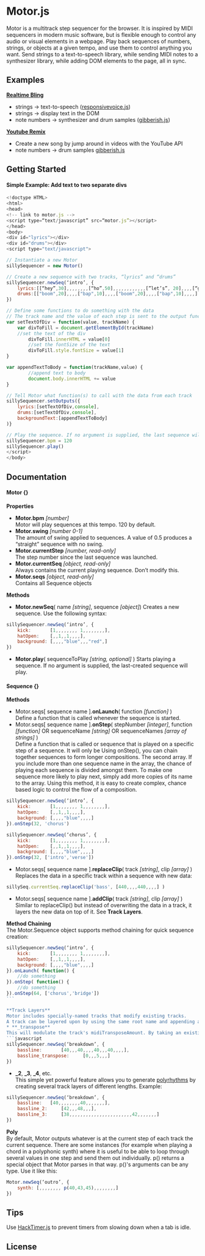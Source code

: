 # Motor.js
Motor is a multitrack step sequencer for the browser. It is inspired by MIDI sequencers in modern music software, but is flexible enough to control any audio or visual elements in a webpage. Play back sequences of numbers, strings, or objects at a given tempo, and use them to control anything you want. Send strings to a text-to-speech library, while sending MIDI notes to a synthesizer library, while adding DOM elements to the page, all in sync.

## Examples
**[Realtime Bling](http://urmston.xyz/realtimebling)**
- strings -> text-to-speech ([responsivevoice.js](link))
- strings -> display text in the DOM
- note numbers -> synthesizer and drum samples ([gibberish.js](https://github.com/charlieroberts/Gibberish))

**[Youtube Remix](http://urmston.xyz/trackYoutubeRemix)**
- Create a new song by jump around in videos with the YouTube API
- note numbers -> drum samples [gibberish.js](https://github.com/charlieroberts/Gibberish)

## Getting Started
#### Simple Example: Add text to two separate divs
```javascript
<!doctype HTML>
<html>
<head>
<!-- link to motor.js -->
<script type=“text/javascript” src=“motor.js”></script>
</head>
<body>
<div id="lyrics"></div>
<div id="drums"></div>
<script type="text/javascript">

// Instantiate a new Motor
sillySequencer = new Motor()

// Create a new sequence with two tracks, “lyrics” and “drums”
sillySequencer.newSeq(‘intro’, {
	lyrics:[[“hey”,30],,,,,,,,[“ho”,50],,,,,,,,,,,,[”let’s”, 20],,,,[“go”,50],,,,,,,,],
	drums:[["boom",20],,,,["bap",10],,,,["boom",20],,,,["bap",10],,,,]
})

// Define some functions to do something with the data
// The track name and the value of each step is sent to the output functions
var setTextOfDiv = function(value, trackName) {
   	var divToFill = document.getElementById(trackName)
   	//set the text of the div
    	divToFill.innerHTML = value[0]
    	//set the fontSize of the text
    	divToFill.style.fontSize = value[1]
}

var appendTextToBody = function(trackName,value) {
    	//append text to body
    	document.body.innerHTML += value
}

// Tell Motor what function(s) to call with the data from each track
sillySequencer.setOutputs({
	lyrics:[setTextOfDiv,console],
	drums:[setTextOfDiv,console],
	backgroundText:[appendTextToBody]
)}

// Play the sequence. If no argument is supplied, the last sequence will play.
sillySequencer.bpm = 120
sillySequencer.play()
</script>
</body>
```

## Documentation
#### Motor {}
**Properties**
* **Motor.bpm** *[number]*     
Motor will play sequences at this tempo. 120 by default.
* **Motor.swing** *[number 0-1]*     
The amount of swing applied to sequences. A value of 0.5 produces a “straight” sequence with no swing.
* **Motor.currentStep** *[number, read-only]*     
The step number since the last sequence was launched.
* **Motor.currentSeq** *[object, read-only]*      
Always contains the current playing sequence. Don’t modify this.
* **Motor.seqs** *[object, read-only]*     
Contains all Sequence objects

**Methods**     
* **Motor.newSeq**( name *[string]*, sequence *[object]*)
Creates a new sequence. Use the following syntax:
```javascript
sillySequencer.newSeq(‘intro’, {  
	kick: 		[1,,,,,,,, 1,,,,,,,,],  
	hatOpen: 	[,,1,,1,,,,],  
	background:	[,,,,"blue",,,"red",]
})
```
* **Motor.play**( sequenceToPlay *[string, optional]* )
Starts playing a sequence. If no argument is supplied, the last-created sequence will play.


#### Sequence {}
**Methods**     
* Motor.seqs[ sequence name ].**onLaunch**( function *[function]* )     
Define a function that is called whenever the sequence is started.
* Motor.seqs[ sequence name ].**onStep**( stepNumber *[integer]*, function *[function]* OR sequenceName *[string]* OR sequenceNames *[array of strings]* )    
Define a function that is called or sequence that is played on a specific step of a sequence. It will only be 
Using onStep(), you can chain together sequences to form longer compositions. The second array. If you include more than one sequence name in the array, the chance of playing each sequence is divided amongst them. To make one sequence more likely to play next, simply add more copies of its name to the array. Using this method, it is easy to create complex, chance based logic to control the flow of a composition.

```javascript
sillySequencer.newSeq(‘intro’, {  
	kick: 		[1,,,,,,,, 1,,,,,,,,],  
	hatOpen: 	[,,1,,1,,,,],  
	background:	[,,,,"blue",,,,]
}).onStep(32, 'chorus')

sillySequencer.newSeq(‘chorus’, {  
	kick: 		[1,,,,,,,, 1,,,,,,,,],  
	hatOpen: 	[,,1,,1,,,,],  
	background:	[,,,,"blue",,,,]
}).onStep(32, ['intro','verse'])
````
* Motor.seqs[ sequence name ].**replaceClip**( track *[string]*, clip *[array]* )     
Replaces the data in a specific track within a sequence with new data: 
```javascript
sillySeq.currentSeq.replaceClip('bass', [440,,,,440,,,,] )
```
* Motor.seqs[ sequence name ].**addClip**( track *[string]*, clip *[array]* )     
Similar to replaceClip() but instead of overwriting the data in a track, it layers the new data on top of it. See **Track Layers**.

**Method Chaining**     
The Motor.Sequence object supports method chaining for quick sequence creation:
````javascript
sillySequencer.newSeq(‘intro’, {  
	kick: 		[1,,,,,,,, 1,,,,,,,,],  
	hatOpen: 	[,,1,,1,,,,],  
	background:	[,,,,"blue",,,,]
}).onLaunch( function() {
	//do something
}).onStep( function() {
	//do something
}).onStep(64, ['chorus','bridge'])
```

**Track Layers**     
Motor includes specially-named tracks that modify existing tracks.
A track can be layered upon by using the same root name and appending a keyword.
* **_transpose**     
This will modulate the track's midiTransposeAmount. By taking an existing melody and transposing it with the _transpose track layer you can achieve some interesting melodic effects, especially when the two layers are different lengths. Example:
```javascript
sillySequencer.newSeq(‘breakdown’, {  
	bassline: 		[40,,,40,,,,40,,,40,,,,],  
	bassline_transpose: 	[0,,,5,,,]
})
````
* **_2**, **_3**, **_4**, etc.    
This simple yet powerful feature allows you to generate [polyrhythms](https://en.wikipedia.org/wiki/Polyrhythm) by creating several track layers of different lengths. Example:
```javascript
sillySequencer.newSeq(‘breakdown’, {  
	bassline: 	[40,,,,,,,,40,,,,,,,],  
	bassline_2: 	[42,,,48,,,],
	bassline_3: 	[38,,,,,,,,,,,,,,,,,,,,,,,42,,,,,,,]
})
````
**Poly**     
By default, Motor outputs whatever is at the current step of each track the current sequence. There are some instances (for example when playing a chord in a polyphonic synth) where it is useful to be able to loop through several values in one step and send them out individually. p() returns a special object that Motor parses in that way. p()'s arguments can be any type. Use it like this:
```javascript
Motor.newSeq(‘outro’, {  
	synth: [,,,,,,,, p(40,43,45),,,,,,,,]  
})
````
## Tips
Use [HackTimer.js](https://github.com/turuslan/HackTimer) to prevent timers from slowing down when a tab is idle.
## License
